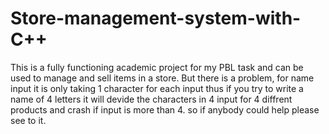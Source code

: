 # Store-management-system-with-C++
This is a fully functioning academic project for my PBL task and can be used to manage and sell items in a store. 
But there is a problem, for name input it is only taking 1 character for each input thus if you try to write a name of 4 letters it will devide the characters in 4 input for 4 diffrent products and crash if input is more than 4.
so if anybody could help please see to it.
